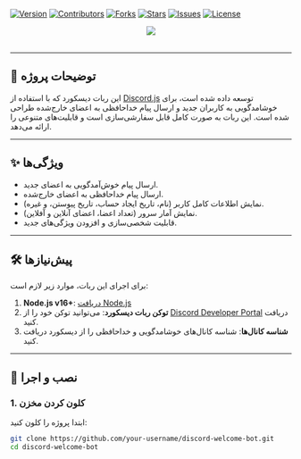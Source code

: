 [![Version][version-shield]][version-url]
[![Contributors][contributors-shield]][contributors-url]
[![Forks][forks-shield]][forks-url]
[![Stars][stars-shield]][stars-url]
[![Issues][issues-shield]][issues-url]
[![License][license-shield]][license-url]

[version-shield]: https://img.shields.io/badge/version-1.0.0-blue
[version-url]: https://github.com/your-username/your-repo/releases
[contributors-shield]: https://img.shields.io/github/contributors/your-username/your-repo?color=green
[contributors-url]: https://github.com/your-username/your-repo/graphs/contributors
[forks-shield]: https://img.shields.io/github/forks/your-username/your-repo?color=blue
[forks-url]: https://github.com/your-username/your-repo/network/members
[stars-shield]: https://img.shields.io/github/stars/your-username/your-repo?color=blue
[stars-url]: https://github.com/your-username/your-repo/stargazers
[issues-shield]: https://img.shields.io/github/issues/your-username/your-repo?color=yellow
[issues-url]: https://github.com/your-username/your-repo/issues
[license-shield]: https://img.shields.io/badge/license-MIT-green
[license-url]: https://github.com/your-username/your-repo/blob/main/LICENSE


<center><img src="https://capsule-render.vercel.app/api?type=waving&color=gradient&height=200&section=header&text=Discord-Welcome-Bot&fontSize=80&fontAlignY=35&animation=twinkling&fontColor=gradient" /></center>

<br />

---

## 📖 توضیحات پروژه
این ربات دیسکورد که با استفاده از [Discord.js](https://discord.js.org) توسعه داده شده است، برای خوشامدگویی به کاربران جدید و ارسال پیام خداحافظی به اعضای خارج‌شده طراحی شده است. این ربات به صورت کامل قابل سفارشی‌سازی است و قابلیت‌های متنوعی را ارائه می‌دهد.

---

## ✨ ویژگی‌ها
- ارسال پیام خوش‌آمدگویی به اعضای جدید.
- ارسال پیام خداحافظی به اعضای خارج‌شده.
- نمایش اطلاعات کامل کاربر (نام، تاریخ ایجاد حساب، تاریخ پیوستن، و غیره).
- نمایش آمار سرور (تعداد اعضا، اعضای آنلاین و آفلاین).
- قابلیت شخصی‌سازی و افزودن ویژگی‌های جدید.

---

## 🛠️ پیش‌نیازها
برای اجرای این ربات، موارد زیر لازم است:
1. **Node.js v16+**: [دریافت Node.js](https://nodejs.org/)
2. **توکن ربات دیسکورد**: می‌توانید توکن خود را از [Discord Developer Portal](https://discord.com/developers/applications) دریافت کنید.
3. **شناسه کانال‌ها**: شناسه کانال‌های خوشامدگویی و خداحافظی را از دیسکورد دریافت کنید.

---

## 🚀 نصب و اجرا

### 1. کلون کردن مخزن
ابتدا پروژه را کلون کنید:
```bash
git clone https://github.com/your-username/discord-welcome-bot.git
cd discord-welcome-bot
